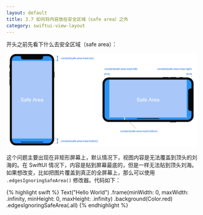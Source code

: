 ```yaml
---
layout: default
title: 3.7 如何将内容放在安全区域（safe area）之外
category: swiftui-view-layout
---
```


开头之前先看下什么去安全区域（safe area）：

![安全区域](/files/swiftUI/safe-area.png)

这个问题主要出现在非矩形屏幕上，默认情况下，视图内容是无法覆盖到顶头的刘海的。在 SwiftUI 情况下，内容是贴到屏幕最底的，但是一样无法贴到顶头刘海。如果想改变，比如把图片覆盖到真正的全屏幕上，那么可以使用 `.edgesIgnoringSafeArea()` 修改器。代码如下：

{% highlight swift %}
Text("Hello World")
    .frame(minWidth: 0, maxWidth: .infinity, minHeight: 0, maxHeight: .infinity)
    .background(Color.red)
    .edgesIgnoringSafeArea(.all)
{% endhighlight %}